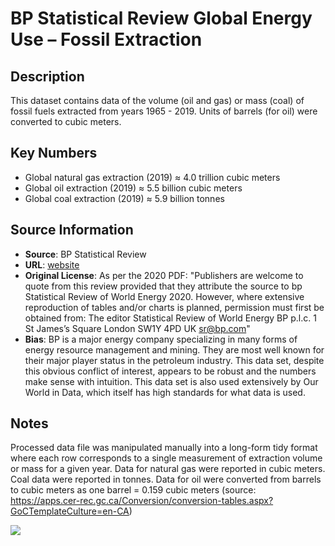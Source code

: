 
# BP Statistical Review Global Energy Use – Fossil Extraction

## Description
This dataset contains data of the volume (oil and gas) or mass (coal) of fossil
fuels extracted from years 1965 - 2019. Units of barrels (for oil) were converted to cubic meters.

## Key Numbers

* Global natural gas extraction (2019) ≈ 4.0 trillion cubic meters
* Global oil extraction (2019) ≈ 5.5 billion cubic meters
* Global coal extraction (2019) ≈ 5.9 billion tonnes

## Source Information

* **Source**: BP Statistical Review
* **URL**: [website](https://www.bp.com/en/global/corporate/energy-economics/statistical-review-of-world-energy.html)
* **Original License**: As per the 2020 PDF: "Publishers are welcome to quote
    from this review provided that they attribute the source
    to bp Statistical Review of World Energy 2020. However, where extensive
    reproduction of tables and/or charts is planned, permission must first be
    obtained from: The editor Statistical Review of World Energy BP p.l.c. 1 St
    James’s Square London SW1Y 4PD UK sr@bp.com"
* **Bias**: BP is a major energy company specializing in many forms of energy
  resource management and mining. They are most well known for their major
  player status in the petroleum industry. This data set, despite this obvious
  conflict of interest, appears to be robust and the numbers make sense with
  intuition. This data set is also used extensively by Our World in Data, which
  itself has high standards for what data is used.

## Notes
Processed data file was manipulated manually into a long-form tidy format where
each row corresponds to a single measurement of extraction volume or mass for a given year.
Data for natural gas were reported in cubic meters. Coal data were reported in tonnes.
Data for oil were converted from barrels to cubic meters as one barrel = 0.159 cubic meters (source: https://apps.cer-rec.gc.ca/Conversion/conversion-tables.aspx?GoCTemplateCulture=en-CA)

![](media/figure_file_name.png)
